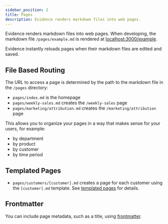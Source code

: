 ```yaml
---
sidebar_position: 2
title: Pages
description: Evidence renders markdown files into web pages.
---
```


Evidence renders markdown files into web pages. When developing, the markdown file `/pages/example.md` is rendered at [localhost:3000/example](localhost:3000/example).

Evidence instantly reloads pages when their markdown files are edited and saved.

## File Based Routing

The URL to access a page is determined by the path to the markdown file in the `/pages` directory:

- `pages/index.md` is the homepage
- `pages/weekly-sales.md` creates the `/weekly-sales` page
- `pages/marketing/attribution.md` creates the `/marketing/attribution` page

This allows you to organize your pages in a way that makes sense for your users, for example:

- by department
- by product
- by customer
- by time period

## Templated Pages

- `pages/customers/[customer].md` creates a page for each customer using the `[customer].md` template. See [templated pages](/core-concepts/templated-pages) for details.

## Frontmatter

You can include page metadata, such as a title, using [frontmatter](/reference/markdown#frontmatter).
